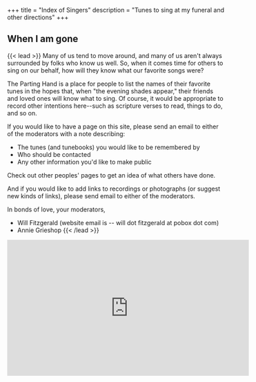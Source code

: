 +++
title = "Index of Singers"
description = "Tunes to sing at my funeral and other directions"
+++

## When I am gone

{{< lead >}}
Many of us tend to move around, and many of us aren't always surrounded by folks who know us well. So, when it comes time for others to sing on our behalf, how will they know what our favorite songs were?

The Parting Hand is a place for people to list the names of their favorite tunes in the hopes that, when "the evening shades appear," their friends and loved ones will know what to sing. Of course, it would be appropriate to record other intentions here--such as scripture verses to read, things to do, and so on.

If you would like to have a page on this site, please send an email to either of the moderators with a note describing:

- The tunes (and tunebooks) you would like to be remembered by
- Who should be contacted
- Any other information you'd like to make public

Check out other peoples' pages to get an idea of what others have done.

And if you would like to add links to recordings or photographs (or suggest new kinds of links), please send email to either of the moderators.

In bonds of love, your moderators,

- Will Fitzgerald (website email is -- will dot fitzgerald at pobox dot com)
- Annie Grieshop
{{< /lead >}}

<iframe width="560" height="315" style="display:block; margin: 0 auto;" src="https://www.youtube.com/embed/1IWBCdNHXcM" frameborder="0" allow="accelerometer; autoplay; encrypted-media; gyroscope; picture-in-picture" allowfullscreen></iframe>


